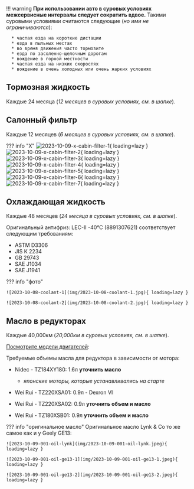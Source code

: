
!!! warning
    **При использовании авто в суровых условиях межсервисные интервалы следует
    сократить вдвое.** Такими суровыми условиями считаются следующие (*но ими
    не ограничиваются*):

      * частая езда на короткие дистации
      * езда в пыльных местах
      * во время движения часто тормозите
      * езда по засоленно-щелочным дорогам
      * вождение в горной местности
      * частая езда на низких скоростях
      * вождение в очень холодных или очень жарких условиях


## Тормозная жидкость

Каждые 24 месяца (*12 месяцев в суровых условиях, см. в шапке*).


## Салонный фильтр

Каждые 12 месяцев (*6 месяцев в суровых условиях, см. в шапке*).


??? info "X"
    ![2023-10-09-x-cabin-filter-1](img/2023-10-09-x-cabin-filter-1.jpeg){ loading=lazy }
    ![2023-10-09-x-cabin-filter-2](img/2023-10-09-x-cabin-filter-2.jpeg){ loading=lazy }
    ![2023-10-09-x-cabin-filter-3](img/2023-10-09-x-cabin-filter-3.jpeg){ loading=lazy }
    ![2023-10-09-x-cabin-filter-4](img/2023-10-09-x-cabin-filter-4.jpeg){ loading=lazy }
    ![2023-10-09-x-cabin-filter-5](img/2023-10-09-x-cabin-filter-5.jpeg){ loading=lazy }
    ![2023-10-09-x-cabin-filter-6](img/2023-10-09-x-cabin-filter-6.jpeg){ loading=lazy }
    ![2023-10-09-x-cabin-filter-7](img/2023-10-09-x-cabin-filter-7.jpeg){ loading=lazy }


## Охлаждающая жидкость

Каждые 48 месяцев (*24 месяца в суровых условиях, см. в шапке*).

Оригинальный антифриз: LEC-II -40°C (8891307621) соответствует следующим
требованиям:

* ASTM D3306
* JIS К 2234
* GB 29743
* SAE J1034
* SAE J1941

??? info "фото"

    ![2023-10-08-coolant-1](img/2023-10-08-coolant-1.jpg){ loading=lazy }
    
    ![2023-10-08-coolant-2](img/2023-10-08-coolant-2.jpg){ loading=lazy }


## Масло в редукторах

Каждые 40,000км (*20,000км в суровых условиях, см. в шапке*).


[Посмотрите модели двигателей](FAQ.md#gde-posmotret-nomera-modeli-dvigateley-):

Требуемые объемы масла для редуктора в зависимости от мотора:

* Nidec - TZ184XY180: 1.6л **уточнить масло**

    * *японские моторы, которые устанавливались на старте*

* Wei Rui - TZ220XSA01: 0.9л - Dexron VI
* Wei Rui - TZ220XSA02: 0.9л **уточнить объем и масло**
* Wei Rui - TZ180XSB01: 0.9л **уточнить объем и масло**



??? info "оригинальное масло"
    Оригинальное масло Lynk & Co то же самое как и у Geely GE13:

    ![2023-10-09-001-oil-lynk](img/2023-10-09-001-oil-lynk.jpeg){ loading=lazy }
    
    ![2023-10-09-001-oil-ge13-1](img/2023-10-09-001-oil-ge13-1.jpeg){ loading=lazy }
    
    ![2023-10-09-001-oil-ge13-2](img/2023-10-09-001-oil-ge13-2.jpeg){ loading=lazy }
